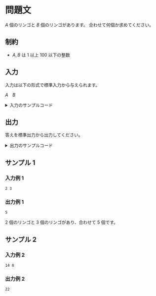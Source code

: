 # 問題文
$A$ 個のリンゴと $B$ 個のリンゴがあります。
合わせて何個か求めてください。


## 制約
- $A, B$ は $1$ 以上 $100$ 以下の整数


## 入力
入力は以下の形式で標準入力から与えられます。

$A$&emsp;$B$

<details>
<summary>入力のサンプルコード</summary>
<div>
与えられる入力を受け取るコードの一例です。

```py
A, B = map(int, input().split())
# ここからコードを入力してください。

```

```java
import java.util.Scanner;

public class Main {
    public static void main(String[] args) {
        Scanner sc = new Scanner(System.in);

        int A = sc.nextInt();
        int B = sc.nextInt();

        /* # ここからコードを入力してください。 */
    }
}
```
</div>
</details>

## 出力
答えを標準出力から出力してください。

<details>
<summary>出力のサンプルコード</summary>
<div>
整数 <code>100</code> を出力するコードの一例です。

```py
print(100)

```

```java
import java.util.Scanner;

public class Main {
    public static void main(String[] args) {
        System.out.println(100);
    }
}

```
</div>
</details>

## サンプル 1
### 入力例 1
```
2 3

```

### 出力例 1
```
5

```

$2$ 個のリンゴと $3$ 個のリンゴがあり、合わせて $5$ 個です。


## サンプル 2
### 入力例 2
```
14 8

```

### 出力例 2
```
22

```
